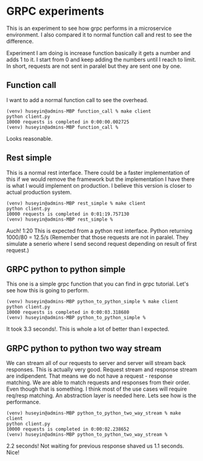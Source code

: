 GRPC experiments
================

This is an experiment to see how grpc performs in a microservice environment. I also compared it to normal function call and rest to see the difference.

Experiment I am doing is increase function basically it gets a number and adds 1 to it. I start from 0 and keep adding the numbers until I reach to limit. In short, requests are not sent in paralel but they are sent one by one.

Function call
---------------
I want to add a normal function call to see the overhead.

```
(venv) huseyin@admins-MBP function_call % make client
python client.py
10000 requests is completed in 0:00:00.002725
(venv) huseyin@admins-MBP function_call %
```

Looks reasonable.

Rest simple
-------------

This is a normal rest interface. There could be a faster implementation of this if we would remove the framework but the implementation I have there is what I would implement on production. I believe this version is closer to actual production system.


```
(venv) huseyin@admins-MBP rest_simple % make client
python client.py
10000 requests is completed in 0:01:19.757130
(venv) huseyin@admins-MBP rest_simple %
```

Auch! 1:20 This is expected from a python rest interface. Python returning  1000/80 = 12.5/s (Remember that those requests are not in paralel. They simulate a senerio where I send second request depending on result of first request.)


GRPC python to python simple
---------------------------------
This one is a simple grpc function that you can find in grpc tutorial. Let's see how this is going to perform.

```
(venv) huseyin@admins-MBP python_to_python_simple % make client
python client.py
10000 requests is completed in 0:00:03.318680
(venv) huseyin@admins-MBP python_to_python_simple %
```

It took 3.3 seconds!. This is whole a lot of better than I expected.


GRPC python to python two way stream
------------------------------------------

We can stream all of our requests to server and server will stream back responses. This is actually very good.
Request stream and response stream are indipendent. That means we do not have a request - response matching.
We are able to match requests and responses from their order. Even though that is something. I think most of the use cases will require req/resp matching. An abstraction layer is needed here. Lets see how is the performance.


```
(venv) huseyin@admins-MBP python_to_python_two_way_stream % make client
python client.py
10000 requests is completed in 0:00:02.238652
(venv) huseyin@admins-MBP python_to_python_two_way_stream %
```

2.2 seconds! Not waiting for previous response shaved us 1.1 seconds. Nice!
